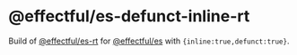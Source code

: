 # @effectful/es-defunct-inline-rt

Build of [@effectful/es-rt](https://github.com/awto/effectfuljs/tree/master/packages/es)
for [@effectful/es](https://github.com/awto/effectfuljs/tree/master/packages/es) 
with `{inline:true,defunct:true}`.

